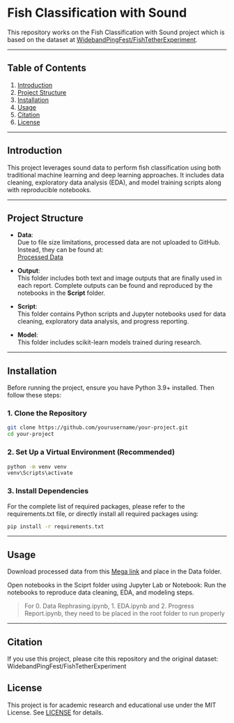 # Fish Classification with Sound

This repository works on the Fish Classification with Sound project which is based on the dataset at [WidebandPingFest/FishTetherExperiment](https://github.com/WidebandPingFest/FishTetherExperiment).

---

## Table of Contents

1. [Introduction](#introduction)
2. [Project Structure](#project-structure)
3. [Installation](#installation)
4. [Usage](#usage)
5. [Citation](#citation)
6. [License](#license)

---

## Introduction

This project leverages sound data to perform fish classification using both traditional machine learning and deep learning approaches. It includes data cleaning, exploratory data analysis (EDA), and model training scripts along with reproducible notebooks.

---

## Project Structure

- **Data**:  
  Due to file size limitations, processed data are not uploaded to GitHub. Instead, they can be found at:  
  [Processed Data](https://mega.nz/folder/8JYnwQKA#ODm-ycelxWaDrcM35pjqog)

- **Output**:  
  This folder includes both text and image outputs that are finally used in each report. Complete outputs can be found and reproduced by the notebooks in the **Script** folder.

- **Script**:  
  This folder contains Python scripts and Jupyter notebooks used for data cleaning, exploratory data analysis, and progress reporting.

- **Model**:  
  This folder includes scikit-learn models trained during research.

---

## Installation

Before running the project, ensure you have Python 3.9+ installed. Then follow these steps:

### 1. Clone the Repository

```bash
git clone https://github.com/yourusername/your-project.git
cd your-project
```

### 2. Set Up a Virtual Environment (Recommended)
```bash
python -m venv venv
venv\Scripts\activate
```

### 3. Install Dependencies
For the complete list of required packages, please refer to the requirements.txt file, or directly install all required packages using:
```bash
pip install -r requirements.txt
```

---

## Usage
Download processed data from this [Mega link](https://mega.nz/folder/8JYnwQKA#ODm-ycelxWaDrcM35pjqog) and place in the Data folder.

Open notebooks in the Sciprt folder using Jupyter Lab or Notebook:
Run the notebooks to reproduce data cleaning, EDA, and modeling steps.
> For 0. Data Rephrasing.ipynb, 1. EDA.ipynb and 2. Progress Report.ipynb, they need to be placed in the root folder to run properly

---

## Citation
If you use this project, please cite this repository and the original dataset:
WidebandPingFest/FishTetherExperiment

## License
This project is for academic research and educational use under the MIT License. See [LICENSE](./LICENSE) for details.



